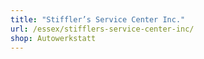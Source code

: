 ```yaml
---
title: "Stiffler’s Service Center Inc."
url: /essex/stifflers-service-center-inc/
shop: Autowerkstatt
---
```

